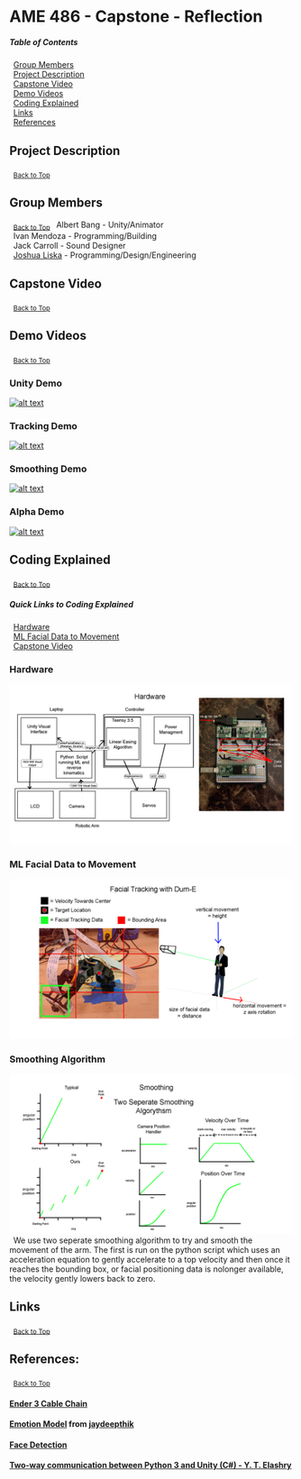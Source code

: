 # AME 486 - Capstone - Reflection

##### Table of Contents  
&ensp;[Group Members](#Group-Members)  
&ensp;[Project Description](#Project-Description)  
&ensp;[Capstone Video](#Capstone-Video)  
&ensp;[Demo Videos](#Demo-Videos)  
&ensp;[Coding Explained](#Coding-Explained)  
&ensp;[Links](#Links)  
&ensp;[References](#References)  

## Project Description
&ensp;<sub>[Back to Top](#AME-486---Capstone---Reflection)</sub>

## Group Members
&ensp;<sub>[Back to Top](#AME-486---Capstone---Reflection)</sub>
&ensp;Albert Bang - Unity/Animator  
&ensp;Ivan Mendoza - Programming/Building  
&ensp;Jack Carroll - Sound Designer  
&ensp;[Joshua Liska](https://www.linkedin.com/in/joshua-liska-34a4b77b/) - Programming/Design/Engineering

## Capstone Video
&ensp;<sub>[Back to Top](#AME-486---Capstone---Reflection)</sub>

## Demo Videos
&ensp;<sub>[Back to Top](#AME-486---Capstone---Reflection)</sub>
### Unity Demo
[![alt text](https://img.youtube.com/vi/sWtO3qcnU5k/0.jpg)](https://www.youtube.com/watch?v=sWtO3qcnU5k)
### Tracking Demo
[![alt text](https://img.youtube.com/vi/6vG7myi-orQ/0.jpg)](https://www.youtube.com/watch?v=6vG7myi-orQ)
### Smoothing Demo
[![alt text](https://img.youtube.com/vi/c3GQ3jPTU7w/0.jpg)](https://www.youtube.com/watch?v=c3GQ3jPTU7w)
### Alpha Demo
[![alt text](https://img.youtube.com/vi/l52GL87oeng/0.jpg)](https://www.youtube.com/watch?v=l52GL87oeng)

## Coding Explained
&ensp;<sub>[Back to Top](#AME-486---Capstone---Reflection)</sub>

##### Quick Links to Coding Explained
&ensp;[Hardware](#Hardware)  
&ensp;[ML Facial Data to Movement](#ML-Facial-Data-to-Movement)  
&ensp;[Capstone Video](#Smoothing-Algorithm)


### Hardware
![alt text](https://github.com/jjliska/capstone/blob/main/Media/Hardware.png)  
### ML Facial Data to Movement
![alt text](https://github.com/jjliska/capstone/blob/main/Media/FacialTracking.png)  
### Smoothing Algorithm
![alt text](https://github.com/jjliska/capstone/blob/main/Media/SmoothingAlgorythms.png)  
&ensp;We use two seperate smoothing algorithm to try and smooth the movement of the arm. The first is run on the python script which uses an acceleration equation to gently accelerate to a top velocity and then once it reaches the bounding box, or facial positioning data is nolonger available, the velocity gently lowers back to zero.

## Links
&ensp;<sub>[Back to Top](#AME-486---Capstone---Reflection)</sub>

## References:
&ensp;<sub>[Back to Top](#AME-486---Capstone---Reflection)</sub>
#### [Ender 3 Cable Chain](https://www.thingiverse.com/thing:2920060)
#### [Emotion Model](https://drive.google.com/file/d/1192YC8mYKaCbCoACP8hTfr9PCMC2iN30/view?usp=sharing) from [jaydeepthik](https://github.com/jaydeepthik)
#### [Face Detection](https://realpython.com/face-detection-in-python-using-a-webcam/)
#### [Two-way communication between Python 3 and Unity (C#) - Y. T. Elashry](https://github.com/Siliconifier/Python-Unity-Socket-Communication.git)
